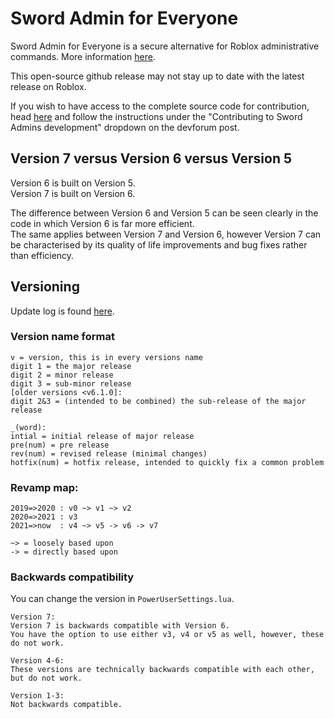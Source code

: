 # Sword Admin for Everyone
Sword Admin for Everyone is a secure alternative for Roblox administrative commands.
 More information [here](https://devforum.roblox.com/t/sword-admin-commands/1553323).

This open-source github release may not stay up to date with the latest release on Roblox. 

If you wish to have access to the complete source code for contribution, head [here](https://create.roblox.com/store/asset/16912742379/v7-main) and follow the instructions under the "Contributing to Sword Admins development" dropdown on the devforum post.


## Version 7 versus Version 6 versus Version 5
Version 6 is built on Version 5.
<br>
Version 7 is built on Version 6.

The difference between Version 6 and Version 5 can be seen clearly in the code in which Version 6 is far more efficient.
<br>
The same applies between Version 7 and Version 6, however Version 7 can be characterised by its quality of life improvements and bug fixes rather than efficiency. 

## Versioning
Update log is found [here](https://devforum.roblox.com/t/sword-admin-commands/1553323).

### Version name format
```
v = version, this is in every versions name
digit 1 = the major release
digit 2 = minor release
digit 3 = sub-minor release
[older versions <v6.1.0]: 
digit 2&3 = (intended to be combined) the sub-release of the major release

_(word):
intial = initial release of major release
pre(num) = pre release
rev(num) = revised release (minimal changes)
hotfix(num) = hotfix release, intended to quickly fix a common problem
```

### Revamp map:
```
2019=>2020 : v0 ~> v1 ~> v2
2020=>2021 : v3
2021=>now  : v4 ~> v5 -> v6 -> v7

~> = loosely based upon
-> = directly based upon
```
### Backwards compatibility 
You can change the version in `PowerUserSettings.lua`. 
```
Version 7:
Version 7 is backwards compatible with Version 6.
You have the option to use either v3, v4 or v5 as well, however, these do not work.

Version 4-6:
These versions are technically backwards compatible with each other, but do not work.

Version 1-3:
Not backwards compatible.
```
